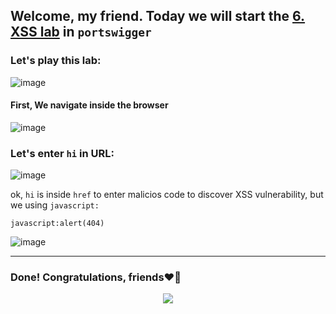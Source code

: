 ## Welcome, my friend. Today we will start the [6. XSS lab](https://portswigger.net/web-security/cross-site-scripting/dom-based/lab-jquery-href-attribute-sink) in ```portswigger```
### Let's play this lab:

![image](https://github.com/user-attachments/assets/9cdd86e4-9140-4baf-b359-d34e2a8599c9)

#### First, We navigate inside the browser

![image](https://github.com/user-attachments/assets/3e0a555d-a033-4d5f-b332-5d30a8f163cf)

### Let's enter ```hi``` in URL:

![image](https://github.com/user-attachments/assets/723e350b-fc78-400a-81cc-976817299701)

ok, ```hi``` is inside ```href``` to enter malicios code to discover XSS vulnerability, but we using ```javascript:``` 


```
javascript:alert(404)
```

![image](https://github.com/user-attachments/assets/6e06e522-aac7-47c6-98f3-346489f57c61)

-------

### Done! Congratulations, friends❤️‍🔥


<p align="center">
<img src="https://github.com/user-attachments/assets/2db7e0ef-ee74-4a09-b4d1-1d2d6493e870" >
</p>
























